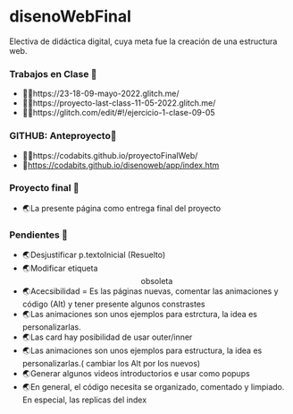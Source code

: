 # disenoWebFinal
Electiva de didáctica digital, cuya meta fue la creación de una estructura web.


### Trabajos en Clase 🚀

- 🤹‍♀️https://23-18-09-mayo-2022.glitch.me/
- 🤹‍♀️https://proyecto-last-class-11-05-2022.glitch.me/
- 🤹‍♀️https://glitch.com/edit/#!/ejercicio-1-clase-09-05


### GITHUB: Anteproyecto🚀
- 🤹‍♀️https://codabits.github.io/proyectoFinalWeb/ 
- 🤹‍https://codabits.github.io/disenoweb/app/index.htm


### Proyecto final 🚀
- 🌏La presente página como entrega final del proyecto 

### Pendientes 🚀
- 🌏Desjustificar p.textoInicial (Resuelto)
- 🌏Modificar etiqueta <center> obsoleta
- 🌏Acecsibilidad = Es las páginas nuevas, comentar las animaciones y código (Alt) y tener presente algunos constrastes
- 🌏Las animaciones son unos ejemplos para estrctura, la idea es personalizarlas.
- 🌏Las card hay posibilidad de usar outer/inner 
- 🌏Las animaciones son unos ejemplos para estructura, la idea es personalizarlas.( cambiar los Alt por los nuevos)
- 🌏Generar algunos videos introductorios e usar como popups
- 🌏En general, el código necesita se organizado, comentado y limpiado. En especial, las replicas del index







